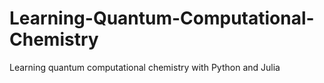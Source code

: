 # Learning-Quantum-Computational-Chemistry
Learning quantum computational chemistry with Python and Julia 
